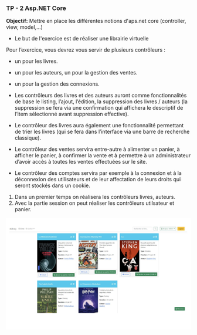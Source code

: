 ### TP - 2 Asp.NET Core

**Objectif:** Mettre en place les différentes notions d'aps.net core (controller, view, model,...)

- Le but de l'exercice est de réaliser une librairie virtuelle

Pour l’exercice, vous devrez vous servir de plusieurs contrôleurs : 
- un pour les livres.
- un pour les auteurs, un pour la gestion des ventes.
- un pour la gestion des connexions.

- Les contrôleurs des livres et des auteurs auront comme fonctionnalités de base le listing, l’ajout,
l’édition, la suppression des livres / auteurs (la suppression se fera via une confirmation qui affichera le descriptif de l’item sélectionné avant suppression effective). 
- Le contrôleur des livres aura également une fonctionnalité permettant de trier les livres (qui se fera dans l’interface via une barre
de recherche classique).
- Le contrôleur des ventes servira entre-autre à alimenter un panier, à afficher le panier, à confirmer la vente et à permettre à un administrateur d’avoir accès à toutes les ventes effectuées sur le site.
- Le contrôleur des comptes servira par exemple à la connexion et à la déconnexion des utilisateurs et de leur affectation de leurs droits qui seront stockés dans un cookie.

1. Dans un premier temps on réalisera les contrôleurs livres, auteurs.
2. Avec la partie session on peut réaliser les contrôleurs utilsateur et panier.

![TP 2](TP-2.png "TP 2")